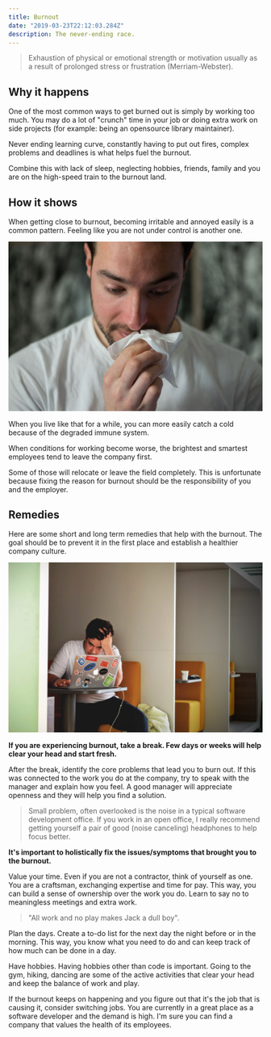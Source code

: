 ```yaml
---
title: Burnout
date: "2019-03-23T22:12:03.284Z"
description: The never-ending race.
---
```


> Exhaustion of physical or emotional strength or motivation usually as a result of prolonged stress or frustration (Merriam-Webster).

## Why it happens

One of the most common ways to get burned out is simply by working too much. You may do a lot of "crunch" time in your job or doing extra work on side projects (for example: being an opensource library maintainer).

Never ending learning curve, constantly having to put out fires, complex problems and deadlines is what helps fuel the burnout.

Combine this with lack of sleep, neglecting hobbies, friends, family and you are on the high-speed train to the burnout land.

## How it shows

When getting close to burnout, becoming irritable and annoyed easily is a common pattern. Feeling like you are not under control is another one.

![Sick](./being-sick.jpg)

When you live like that for a while, you can more easily catch a cold because of the degraded immune system.

When conditions for working become worse, the brightest and smartest employees tend to leave the company first.

Some of those will relocate or leave the field completely. This is unfortunate because fixing the reason for burnout should be the responsibility of you and the employer.

## Remedies

Here are some short and long term remedies that help with the burnout. The goal should be to prevent it in the first place and establish a healthier company culture.

![Annoyed](./angry-annoyed.jpg)

**If you are experiencing burnout, take a break. Few days or weeks will help clear your head and start fresh.**

After the break, identify the core problems that lead you to burn out. If this was connected to the work you do at the company, try to speak with the manager and explain how you feel. A good manager will appreciate openness and they will help you find a solution.

> Small problem, often overlooked is the noise in a typical software development office. If you work in an open office, I really recommend getting yourself a pair of good (noise canceling) headphones to help focus better.

**It's important to holistically fix the issues/symptoms that brought you to the burnout.**

Value your time. Even if you are not a contractor, think of yourself as one. You are a craftsman, exchanging expertise and time for pay. This way, you can build a sense of ownership over the work you do. Learn to say no to meaningless meetings and extra work.

> "All work and no play makes Jack a dull boy".

Plan the days. Create a to-do list for the next day the night before or in the morning. This way, you know what you need to do and can keep track of how much can be done in a day.

Have hobbies. Having hobbies other than code is important. Going to the gym, hiking, dancing are some of the active activities that clear your head and keep the balance of work and play.

If the burnout keeps on happening and you figure out that it's the job that is causing it, consider switching jobs. You are currently in a great place as a software developer and the demand is high. I'm sure you can find a company that values the health of its employees.
